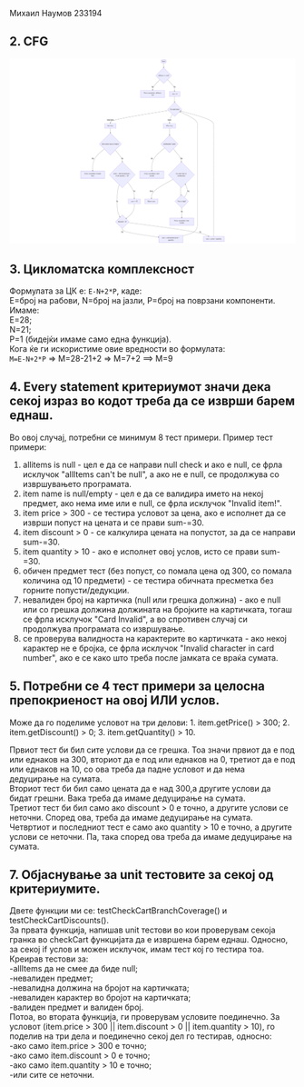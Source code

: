 Михаил Наумов 233194

## 2. CFG
![Control Flow Graph](q2CFG.png)

## 3. Цикломатска комплексност
  Формулата за ЦК е: `E-N+2*P`, каде: <br />
  E=број на рабови, N=број на јазли, P=број на поврзани компоненти. <br />
  Имаме: <br />
  E=28; <br />
  N=21; <br />
  P=1 (бидејќи имаме само една функција). <br />
  Кога ќе ги искористиме овие вредности во формулата: <br />
  `M=E-N+2*P` => М=28-21+2 => M=7+2 ==> M=9  <br />

## 4. Every statement критериумот значи дека секој израз во кодот треба да се изврши барем еднаш.
Во овој случај, потребни се минимум 8 тест примери.
Пример тест примери:
  1. allitems is null - цел е да се направи null check и ако е null, се фрла исклучок "allItems can't be null", а ако не е null, се продолжува со извршувањето програмата.
  2. item name is null/empty - цел е да се валидира името на некој предмет, ако нема име или е null, се фрла исклучок "Invalid item!".
  3. item price > 300 - се тестира условот за цена, ако е исполнет да се изврши попуст на цената и се прави sum-=30.
  4. item discount > 0 - се калкулира цената на попустот, за да се направи sum-=30.
  5. item quantity > 10 - ако е исполнет овој услов, исто се прави sum-=30.
  6. обичен предмет тест (без попуст, со помала цена од 300, со помала количина од 10 предмети) - се тестира обичната пресметка без горните попусти/дедукции.
  7. невалиден број на картичка (null или грешка должина) - ако е null или со грешка должина должината на бројките на картичката, тогаш се фрла исклучок "Card Invalid", а во спротивен случај си продолжува програмата со извршување.
  8. се проверува валидноста на карактерите во картичката - ако некој карактер не е бројка, се фрла исклучок "Invalid character in card number", ако е се како што треба после јамката се враќа сумата.

## 5. Потребни се 4 тест примери за целосна препокриеност на овој ИЛИ услов.
  Може да го поделиме условот на три делови:
    1. item.getPrice() > 300;
    2. item.getDiscount() > 0;
    3. item.getQuantity() > 10.

  Првиот тест би бил сите услови да се грешка. Тоа значи првиот да е под или еднаков на 300, вториот да е под или еднаков на 0, третиот да е под или еднаков на 10, со ова треба да падне условот и да нема дедуцирање на сумата. <br />
  Вториот тест би бил само цената да е над 300,а другите услови да бидат грешни. Вака треба да имаме дедуцирање на сумата. <br />
  Третиот тест би бил само ако discount > 0 е точно, а другите услови се неточни. Според ова, треба да имаме дедуцирање на сумата. <br />
  Четвртиот и последниот тест е само ако quantity > 10 е точно, а другите услови се неточни. Па, така според ова треба да имаме дедуцирање на сумата. <br />

## 7. Објаснување за unit тестовите за секој од критериумите.
  Двете функции ми се: testCheckCartBranchCoverage() и testCheckCartDiscounts(). <br />
  За првата функција, напишав unit тестови во кои проверувам секоја гранка во checkCart функцијата да е извршена барем еднаш. Односно, за секој if услов и можен исклучок, имам тест кој го тестира тоа. <br />
  Креирав тестови за: <br />
    -allItems да не смее да биде null; <br />
    -невалиден предмет; <br />
    -невалидна должина на бројот на картичката; <br />
    -невалиден карактер во бројот на картичката; <br />
    -валиден предмет и валиден број. <br />
  Потоа, во втората функција, ги проверувам условите поединечно. За условот (item.price > 300 || item.discount > 0 || item.quantity > 10), го поделив на три дела и поединечно секој дел го тестирав, односно: <br />
  -ако само item.price > 300 е точно; <br />
  -ако само item.discount > 0 е точно; <br />
  -ако само item.quantity > 10 е точно; <br />
  -или сите се неточни. <br />
    
